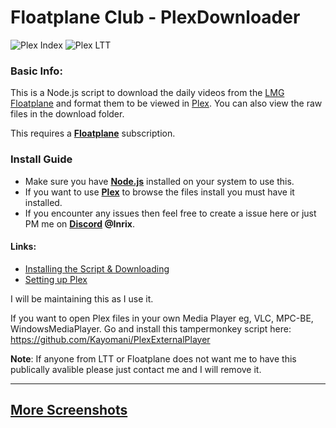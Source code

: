 # Floatplane Club - PlexDownloader

![Plex Index](https://i.gyazo.com/5376160599df67eff0df9daac3e213c6.png)
![Plex LTT](https://i.gyazo.com/5fede94f92aac42cfe633a650dccb4e4.png)

### Basic Info:

This is a Node.js script to download the daily videos from the [LMG Floatplane](https://linustechtips.com/main/store/) and format them to be viewed in [Plex](https://www.plex.tv/). You can also  view the raw files in the download folder.

This requires a **[Floatplane](https://linustechtips.com/main/store/)** subscription.

### **Install Guide**

 * Make sure you have **[Node.js](https://nodejs.org/en/)** installed on your system to use this.
 * If you want to use **[Plex](https://www.plex.tv/)** to browse the files  install you must have it installed.
 * If you encounter any issues then feel free to create a issue here or just PM me on **[Discord](https://discordapp.com/) @Inrix**.

#### Links:
 * [Installing the Script & Downloading](https://github.com/Inrixia/Floatplane-PlexDownloader/blob/master/wiki/script.md)
 * [Setting up Plex](https://github.com/Inrixia/Floatplane-PlexDownloader/blob/master/wiki/plex.md)

I will be maintaining this as I use it.

If you want to open Plex files in your own Media Player eg, VLC, MPC-BE, WindowsMediaPlayer. Go and install this tampermonkey script here: https://github.com/Kayomani/PlexExternalPlayer

**Note**: If anyone from LTT or Floatplane does not want me to have this publically avalible please just contact me and I will remove it.

---
## [More Screenshots](https://imgur.com/a/LdY1B)
